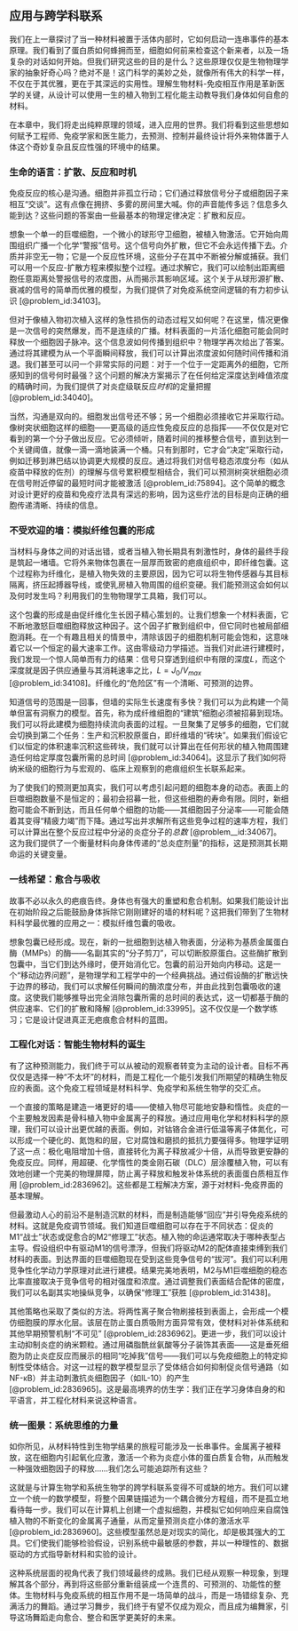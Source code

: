 ## 应用与跨学科联系

我们在上一章探讨了当一种材料被置于活体内部时，它如何启动一连串事件的基本原理。我们看到了蛋白质如何蜂拥而至，细胞如何前来检查这个新来者，以及一场复杂的对话如何开始。但我们研究这些的目的是什么？这些原理仅仅是生物物理学家的抽象好奇心吗？绝对不是！这门科学的美妙之处，就像所有伟大的科学一样，不仅在于其优雅，更在于其深远的实用性。理解生物材料-免疫相互作用是革新医学的关键，从设计可以使用一生的植入物到工程化能主动教导我们身体如何自愈的材料。

在本章中，我们将走出纯粹原理的领域，进入应用的世界。我们将看到这些思想如何赋予工程师、免疫学家和医生能力，去预测、控制并最终设计将外来物体置于人体这个奇妙复杂且反应性强的环境中的结果。

### 生命的语言：扩散、反应和时机

免疫反应的核心是沟通。细胞并非孤立行动；它们通过释放信号分子或细胞因子来相互“交谈”。这有点像在拥挤、多雾的房间里大喊。你的声音能传多远？信息多久能到达？这些问题的答案由一些最基本的物理定律决定：扩散和反应。

想象一个单一的巨噬细胞，一个微小的球形守卫细胞，被植入物激活。它开始向周围组织广播一个化学“警报”信号。这个信号向外扩散，但它不会永远传播下去。介质并非空无一物；它是一个反应性环境，这些分子在其中不断被分解或捕获。我们可以用一个反应-扩散方程来模拟整个过程。通过求解它，我们可以绘制出距离细胞任意距离处警报信号的浓度图，从而揭示其影响区域。这个关于从球形源扩散、衰减的信号的简单而优雅的模型，为我们提供了对免疫系统空间逻辑的有力初步认识 [@problem_id:34103]。

但对于像植入物初次植入这样的急性损伤的动态过程又如何呢？在这里，情况更像是一次信号的突然爆发，而不是连续的广播。材料表面的一片活化细胞可能会同时释放一个细胞因子脉冲。这个信息波如何传播到组织中？物理学再次给出了答案。通过将其建模为从一个平面瞬间释放，我们可以计算出浓度波如何随时间传播和消退。我们甚至可以问一个非常实际的问题：对于一个位于一定距离外的细胞，它所感知到的信号何时最强？这个问题的解决方案揭示了在任何给定深度达到峰值浓度的精确时间，为我们提供了对炎症级联反应*时机*的定量把握 [@problem_id:34040]。

当然，沟通是双向的。细胞发出信号还不够；另一个细胞必须接收它并采取行动。像树突状细胞这样的细胞——更高级的适应性免疫反应的总指挥——不仅仅是对它看到的第一个分子做出反应。它必须倾听，随着时间的推移整合信号，直到达到一个关键阈值，就像一滴一滴地装满一个桶。只有到那时，它才会“决定”采取行动，例如迁移到淋巴结以协调更大规模的反应。通过将我们对信号稳态浓度分布（如从疫苗中释放的佐剂）的理解与信号累积模型相结合，我们可以预测树突状细胞必须在信号附近停留的最短时间才能被激活 [@problem_id:75894]。这个简单的概念对设计更好的疫苗和免疫疗法具有深远的影响，因为这些疗法的目标是向正确的细胞传递清晰、持续的信息。

### 不受欢迎的墙：模拟纤维包囊的形成

当材料与身体之间的对话出错，或者当植入物长期具有刺激性时，身体的最终手段是筑起一堵墙。它将外来物体包裹在一层厚而致密的疤痕组织中，即纤维包囊。这个过程称为纤维化，是植入物失效的主要原因，因为它可以将生物传感器与其目标隔离，挤压起搏器导线，或使乳房植入物周围的组织变硬。我们能预测这会如何以及何时发生吗？利用我们的生物物理学工具箱，我们可以。

这个包囊的形成是由促纤维化生长因子精心策划的。让我们想象一个材料表面，它不断地激怒巨噬细胞释放这种因子。这个因子扩散到组织中，但它同时也被局部细胞消耗。在一个有趣且相关的情景中，清除该因子的细胞机制可能会饱和，这意味着它以一个恒定的最大速率工作。这由零级动力学描述。当我们对此进行建模时，我们发现一个惊人简单而有力的结果：信号只穿透到组织中有限的深度$L$，而这个深度就是因子供应通量与其消耗速率之比，$L = J_0 / V_{max}$ [@problem_id:34108]。纤维化的“危险区”有一个清晰、可预测的边界。

知道信号的范围是一回事，但墙的实际生长速度有多快？我们可以为此构建一个简单但富有洞察力的模型。首先，称为成纤维细胞的“建筑”细胞必须被招募到现场。我们可以将此建模为细胞持续流向表面的过程。一旦聚集了足够多的细胞，它们就会切换到第二个任务：生产和沉积胶原蛋白，即纤维墙的“砖块”。如果我们假设它们以恒定的体积速率沉积这些砖块，我们就可以计算出在任何形状的植入物周围建造任何给定厚度包囊所需的总时间 [@problem_id:34064]。这显示了我们如何将纳米级的细胞行为与宏观的、临床上观察到的疤痕组织生长联系起来。

为了使我们的预测更加真实，我们可以考虑引起问题的细胞本身的动态。表面上的巨噬细胞数量不是恒定的；最初会招募一批，但这些细胞的寿命有限。同时，新细胞可能会不断到达，而且任何单个细胞的功能——其细胞因子分泌率——可能会随着其变得“精疲力竭”而下降。通过写出并求解所有这些竞争过程的速率方程，我们可以计算出在整个反应过程中分泌的炎症分子的*总数* [@problem__id:34067]。这为我们提供了一个衡量材料向身体传递的“总炎症剂量”的指标，这是预测其长期命运的关键变量。

### 一线希望：愈合与吸收

故事不必以永久的疤痕告终。身体也有强大的重塑和愈合机制。如果我们能设计出在初始阶段之后能鼓励身体拆除它刚刚建好的墙的材料呢？这把我们带到了生物材料科学最优雅的应用之一：模拟纤维包囊的吸收。

想象包囊已经形成。现在，新的一批细胞到达植入物表面，分泌称为基质金属蛋白酶（MMPs）的酶——名副其实的“分子剪刀”，可以切断胶原蛋白。这些酶扩散到包囊中，当它们到达外缘时，便开始消化它。包囊的前沿开始向内移动。这是一个“移动边界问题”，是物理学和工程学中的一个经典挑战。通过假设酶的扩散远快于边界的移动，我们可以求解任何瞬间的酶浓度分布，并由此找到包囊吸收的速度。这使我们能够推导出完全消除包囊所需的总时间的表达式，这一切都基于酶的供应速率、它们的扩散和降解 [@problem_id:33995]。这不仅仅是一个数学练习；它是设计促进真正无疤痕愈合材料的蓝图。

### 工程化对话：智能生物材料的诞生

有了这种预测能力，我们终于可以从被动的观察者转变为主动的设计者。目标不再仅仅是选择一种“不太坏”的材料，而是工程化一个能引发我们所期望的精确生物反应的表面。这个免疫工程领域是材料科学、免疫学和系统生物学的交汇点。

一个直接的策略是建造一堵更好的墙——使植入物尽可能地安静和惰性。炎症的一个主要触发因素是骨科植入物中金属离子的释放。通过应用电化学和材料科学的原理，我们可以设计出更优越的表面。例如，对钴铬合金进行低温等离子体氮化，可以形成一个硬化的、氮饱和的层，它对腐蚀和磨损的抵抗力要强得多。物理学证明了这一点：极化电阻增加十倍，直接转化为离子释放减少十倍，从而导致更安静的免疫反应。同样，用超硬、化学惰性的类金刚石碳（DLC）层涂覆植入物，可以有效地创建一个完美的物理屏障，防止离子释放和触发补体系统的表面蛋白质相互作用 [@problem_id:2836962]。这些都是工程解决方案，源于对材料-免疫界面的基本理解。

但最激动人心的前沿不是制造沉默的材料，而是制造能够“回应”并引导免疫系统的材料。这就是免疫调节领域。我们知道巨噬细胞可以存在于不同状态：促炎的M1“战士”状态或促愈合的M2“修理工”状态。植入物的命运通常取决于哪种表型占主导。假设组织中有驱动M1的信号漂浮，但我们将驱动M2的配体直接束缚到我们材料的表面。到达界面的巨噬细胞现在受到这些竞争信号的“拔河”。我们可以利用竞争性化学动力学原理对此进行建模。结果完美地表明，M2与M1巨噬细胞的稳态比率直接取决于竞争信号的相对强度和浓度。通过调整我们表面结合配体的密度，我们可以名副其实地操纵竞争，以确保“修理工”获胜 [@problem_id:31438]。

其他策略也采取了类似的方法。将两性离子聚合物刷接枝到表面上，会形成一个模仿细胞膜的厚水化层。该层在防止蛋白质吸附方面异常有效，使材料对补体系统和其他早期预警机制“不可见” [@problem_id:2836962]。更进一步，我们可以设计主动抑制炎症的纳米颗粒。通过用磷脂酰丝氨酸等分子装饰其表面——这是垂死细胞为防止炎症反应而展示的相同“吃掉我”信号——我们可以与免疫细胞上的特定抑制性受体结合。对这一过程的数学模型显示了受体结合如何抑制促炎信号通路（如NF-κB）并主动刺激抗炎细胞因子（如IL-10）的产生 [@problem_id:2836965]。这是最高境界的仿生学：我们正在学习身体自身的和平语言，并工程化材料来说这种语言。

### 统一图景：系统思维的力量

如你所见，从材料特性到生物学结果的旅程可能涉及一长串事件。金属离子被释放，这在细胞内引起氧化应激，激活一个称为炎症小体的蛋白质复合物，从而触发一种强效细胞因子的释放……我们怎么可能追踪所有这些？

这就是与计算生物学和系统生物学的跨学科联系变得不可或缺的地方。我们可以建立一个统一的数学模型，将整个因果链描述为一个耦合微分方程组，而不是孤立地看待每一步。我们可以在计算机上创建一个虚拟细胞，并模拟它如何响应来自腐蚀植入物的不断变化的金属离子通量，从而定量预测炎症小体的激活水平 [@problem_id:2836960]。这些模型虽然总是对现实的简化，却是极其强大的工具。它们使我们能够检验假设，识别系统中最敏感的参数，并以一种理性的、数据驱动的方式指导新材料和实验的设计。

这种系统层面的视角代表了我们领域最终的成熟。我们已经从观察一种现象，到理解其各个部分，再到将这些部分重新组装成一个连贯的、可预测的、功能性的整体。生物材料与免疫系统的相互作用不是一场简单的战斗，而是一场错综复杂、充满活力的舞蹈。通过学习舞步，我们终于有望不仅成为观众，而且成为编舞家，引导这场舞蹈走向愈合、整合和医学更美好的未来。